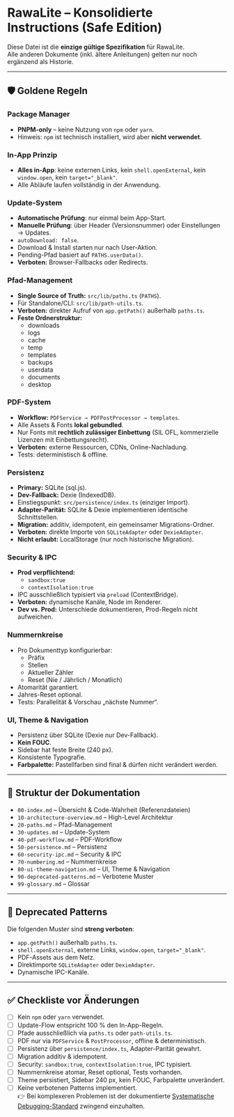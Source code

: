 # RawaLite – Konsolidierte Instructions (Safe Edition)

Diese Datei ist die **einzige gültige Spezifikation** für RawaLite.  
Alle anderen Dokumente (inkl. ältere Anleitungen) gelten nur noch ergänzend als Historie.

---

## 🛡️ Goldene Regeln

### Package Manager
- **PNPM-only** – keine Nutzung von `npm` oder `yarn`.  
- Hinweis: `npm` ist technisch installiert, wird aber **nicht verwendet**.

### In-App Prinzip
- **Alles in-App**: keine externen Links, kein `shell.openExternal`, kein `window.open`, kein `target="_blank"`.  
- Alle Abläufe laufen vollständig in der Anwendung.

### Update-System
- **Automatische Prüfung**: nur einmal beim App-Start.  
- **Manuelle Prüfung**: über Header (Versionsnummer) oder Einstellungen → Updates.  
- `autoDownload: false`.  
- Download & Install starten nur nach User-Aktion.  
- Pending-Pfad basiert auf `PATHS.userData()`.  
- **Verboten:** Browser-Fallbacks oder Redirects.

### Pfad-Management
- **Single Source of Truth:** `src/lib/paths.ts` (`PATHS`).  
- Für Standalone/CLI: `src/lib/path-utils.ts`.  
- **Verboten:** direkter Aufruf von `app.getPath()` außerhalb `paths.ts`.  
- **Feste Ordnerstruktur:**  
  - downloads  
  - logs  
  - cache  
  - temp  
  - templates  
  - backups  
  - userdata  
  - documents  
  - desktop  

### PDF-System
- **Workflow:** `PDFService → PDFPostProcessor → templates`.  
- Alle Assets & Fonts **lokal gebundled**.  
- Nur Fonts mit **rechtlich zulässiger Einbettung** (SIL OFL, kommerzielle Lizenzen mit Einbettungsrecht).  
- **Verboten:** externe Ressourcen, CDNs, Online-Nachladung.  
- Tests: deterministisch & offline.

### Persistenz
- **Primary:** SQLite (sql.js).  
- **Dev-Fallback:** Dexie (IndexedDB).  
- Einstiegspunkt: `src/persistence/index.ts` (einziger Import).  
- **Adapter-Parität:** SQLite & Dexie implementieren identische Schnittstellen.  
- **Migration:** additiv, idempotent, ein gemeinsamer Migrations-Ordner.  
- **Verboten:** direkte Importe von `SQLiteAdapter` oder `DexieAdapter`.  
- **Nicht erlaubt:** LocalStorage (nur noch historische Migration).

### Security & IPC
- **Prod verpflichtend:**  
  - `sandbox:true`  
  - `contextIsolation:true`  
- IPC ausschließlich typisiert via `preload` (ContextBridge).  
- **Verboten:** dynamische Kanäle, Node im Renderer.  
- **Dev vs. Prod:** Unterschiede dokumentieren, Prod-Regeln nicht aufweichen.

### Nummernkreise
- Pro Dokumenttyp konfigurierbar:  
  - Präfix  
  - Stellen  
  - Aktueller Zähler  
  - Reset (Nie / Jährlich / Monatlich)  
- Atomarität garantiert.  
- Jahres-Reset optional.  
- Tests: Parallelität & Vorschau „nächste Nummer“.

### UI, Theme & Navigation
- Persistenz über SQLite (Dexie nur Dev-Fallback).  
- **Kein FOUC**.  
- Sidebar hat feste Breite (240 px).  
- Konsistente Typografie.  
- **Farbpalette:** Pastellfarben sind final & dürfen nicht verändert werden.

---

## 📂 Struktur der Dokumentation

- `00-index.md` – Übersicht & Code-Wahrheit (Referenzdateien)  
- `10-architecture-overview.md` – High-Level Architektur  
- `20-paths.md` – Pfad-Management  
- `30-updates.md` – Update-System  
- `40-pdf-workflow.md` – PDF-Workflow  
- `50-persistence.md` – Persistenz  
- `60-security-ipc.md` – Security & IPC  
- `70-numbering.md` – Nummernkreise  
- `80-ui-theme-navigation.md` – UI, Theme & Navigation  
- `90-deprecated-patterns.md` – Verbotene Muster  
- `99-glossary.md` – Glossar  

---

## 🚫 Deprecated Patterns

Die folgenden Muster sind **streng verboten**:

- `app.getPath()` außerhalb `paths.ts`.  
- `shell.openExternal`, externe Links, `window.open`, `target="_blank"`.  
- PDF-Assets aus dem Netz.  
- Direktimporte `SQLiteAdapter` oder `DexieAdapter`.  
- Dynamische IPC-Kanäle.  

---

## ✅ Checkliste vor Änderungen

- [ ] Kein `npm` oder `yarn` verwendet.  
- [ ] Update-Flow entspricht 100 % den In-App-Regeln.  
- [ ] Pfade ausschließlich via `paths.ts` oder `path-utils.ts`.  
- [ ] PDF nur via `PDFService` & `PostProcessor`, offline & deterministisch.  
- [ ] Persistenz über `persistence/index.ts`, Adapter-Parität gewahrt.  
- [ ] Migration additiv & idempotent.  
- [ ] Security: `sandbox:true`, `contextIsolation:true`, IPC typisiert.  
- [ ] Nummernkreise atomar, Reset optional, Tests vorhanden.  
- [ ] Theme persistiert, Sidebar 240 px, kein FOUC, Farbpalette unverändert.  
- [ ] Keine verbotenen Patterns implementiert.  
👉 Bei komplexeren Problemen ist der dokumentierte
[Systematische Debugging-Standard](../docs/development/DEBUGGING_STANDARDS.md)
zwingend einzuhalten.
